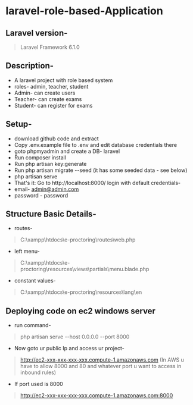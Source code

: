 # laravel-role-based-Application

## Laravel version-
> Laravel Framework 6.1.0


## Description-

- A laravel project with role based system
- roles- admin, teacher, student
- Admin- can create users
- Teacher- can create exams
- Student- can register for exams

## Setup-

- download github code and extract
- Copy .env.example file to .env and edit database credentials there
- goto phpmyadmin and create a DB- laravel
- Run composer install
- Run php artisan key:generate
- Run php artisan migrate --seed (it has some seeded data - see below)
- php artisan serve
- That's it: Go to http://localhost:8000/ login with default credentials-
- email- admin@admin.com
- password - password

## Structure Basic Details-
- routes-
> C:\xampp\htdocs\e-proctoring\routes\web.php
- left menu-
> C:\xampp\htdocs\e-proctoring\resources\views\partials\menu.blade.php
- constant values-
> C:\xampp\htdocs\e-proctoring\resources\lang\en

## Deploying code on ec2 windows server

- run command-
> php artisan serve --host 0.0.0.0 --port 8000
- Now goto ur public Ip and access ur project-
> http://ec2-xxx-xxx-xxx-xxx.compute-1.amazonaws.com
> (In AWS u have to allow 8000 and 80 and whatever port u want to access in inbound rules)
- If port used is 8000
> http://ec2-xxx-xxx-xxx-xxx.compute-1.amazonaws.com:8000